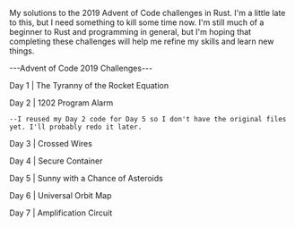 My solutions to the 2019 Advent of Code challenges in Rust. I'm a little late to this, but I need something to kill some time now. I'm still much of a beginner to Rust and programming in general, but I'm hoping that completing these challenges will help me refine my skills and learn new things.

---Advent of Code 2019 Challenges---

Day 1	| The Tyranny of the Rocket Equation

Day 2	| 1202 Program Alarm 
	
	--I reused my Day 2 code for Day 5 so I don't have the original files yet. I'll probably redo it later.

Day 3	| Crossed Wires

Day 4	| Secure Container

Day 5	| Sunny with a Chance of Asteroids 

Day 6 	| Universal Orbit Map

Day 7	| Amplification Circuit
